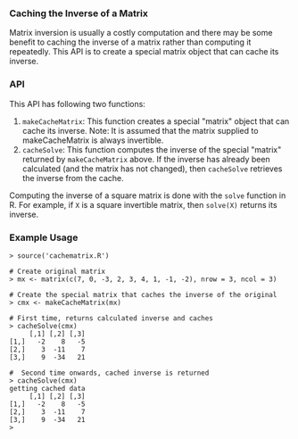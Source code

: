 ### Caching the Inverse of a Matrix

Matrix inversion is usually a costly computation and there may be some
benefit to caching the inverse of a matrix rather than computing it
repeatedly. This API is to create a special matrix object that can cache its
inverse.

### API

This API has following two functions:

1.  `makeCacheMatrix`: This function creates a special "matrix" object
    that can cache its inverse.  Note: It is assumed that the matrix
    supplied to makeCacheMatrix is always invertible.
2.  `cacheSolve`: This function computes the inverse of the special
    "matrix" returned by `makeCacheMatrix` above. If the inverse has
    already been calculated (and the matrix has not changed), then
    `cacheSolve` retrieves the inverse from the cache.

Computing the inverse of a square matrix is done with the `solve`
function in R. For example, if `X` is a square invertible matrix, then
`solve(X)` returns its inverse.


### Example Usage

```
> source('cachematrix.R')

# Create original matrix
> mx <- matrix(c(7, 0, -3, 2, 3, 4, 1, -1, -2), nrow = 3, ncol = 3)

# Create the special matrix that caches the inverse of the original
> cmx <- makeCacheMatrix(mx)

# First time, returns calculated inverse and caches
> cacheSolve(cmx)
     [,1] [,2] [,3]
[1,]   -2    8   -5
[2,]    3  -11    7
[3,]    9  -34   21

#  Second time onwards, cached inverse is returned
> cacheSolve(cmx)
getting cached data
     [,1] [,2] [,3]
[1,]   -2    8   -5
[2,]    3  -11    7
[3,]    9  -34   21
> 
```
